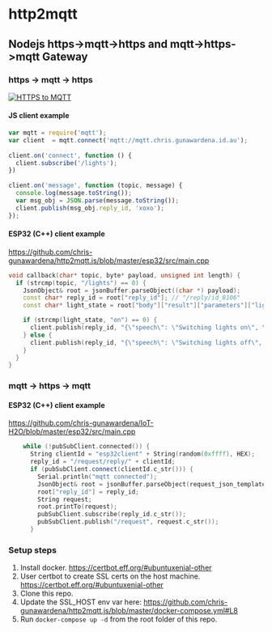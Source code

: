 # http2mqtt
## Nodejs https->mqtt->https and mqtt->https->mqtt Gateway

### https -> mqtt -> https


[![HTTPS to MQTT](https://media.giphy.com/media/XyPqaI0ImIPfi/giphy.gif)](https://www.youtube.com/watch?v=ZfAJ-2c3QO8 "youtube video")

#### JS client example
```js
var mqtt = require('mqtt');
var client  = mqtt.connect('mqtt://mqtt.chris.gunawardena.id.au');
 
client.on('connect', function () {
  client.subscribe('/lights');
})
 
client.on('message', function (topic, message) {
  console.log(message.toString());
  var msg_obj = JSON.parse(message.toString());
  client.publish(msg_obj.reply_id, 'xoxo');
});
```

#### ESP32 (C++) client example
https://github.com/chris-gunawardena/http2mqtt.js/blob/master/esp32/src/main.cpp
```cpp
void callback(char* topic, byte* payload, unsigned int length) {
  if (strcmp(topic, "/lights") == 0) {
    JsonObject& root = jsonBuffer.parseObject((char *) payload);
    const char* reply_id = root["reply_id"]; // "/reply/id_8106"
    const char* light_state = root["body"]["result"]["parameters"]["light-state"]; // "on"

    if (strcmp(light_state, "on") == 0) {
      client.publish(reply_id, "{\"speech\": \"Switching lights on\", \"displayText\": \"Switching lights on\", \"data\": {}, \"contextOut\": [], \"source\": \"mqtt\" }");
    } else {
      client.publish(reply_id, "{\"speech\": \"Switching lights off\", \"displayText\": \"Switching lights off\", \"data\": {}, \"contextOut\": [], \"source\": \"mqtt\" }");
    }    
  }
}
```

### mqtt -> https -> mqtt

#### ESP32 (C++) client example
https://github.com/chris-gunawardena/IoT-H2O/blob/master/esp32/src/main.cpp
```cpp
    while (!pubSubClient.connected()) {
      String clientId = "esp32client" + String(random(0xffff), HEX);
      reply_id = "/request/reply/" + clientId;
      if (pubSubClient.connect(clientId.c_str())) {
        Serial.println("mqtt connected");
        JsonObject& root = jsonBuffer.parseObject(request_json_template);
        root["reply_id"] = reply_id;
        String request;
        root.printTo(request);
        pubSubClient.subscribe(reply_id.c_str());
        pubSubClient.publish("/request", request.c_str());
      }
```

### Setup steps
1. Install docker. https://certbot.eff.org/#ubuntuxenial-other
2. User certbot to create SSL certs on the host machine. https://certbot.eff.org/#ubuntuxenial-other
3. Clone this repo.
4. Update the SSL_HOST env var here: https://github.com/chris-gunawardena/http2mqtt.js/blob/master/docker-compose.yml#L8
5. Run `docker-compose up -d` from the root folder of this repo.


